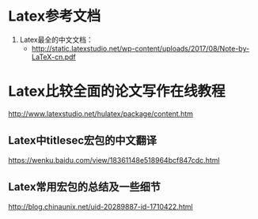 # Latex参考文档
1. Latex最全的中文文档：
   - http://static.latexstudio.net/wp-content/uploads/2017/08/Note-by-LaTeX-cn.pdf
# Latex比较全面的论文写作在线教程
http://www.latexstudio.net/hulatex/package/content.htm
## Latex中titlesec宏包的中文翻译
https://wenku.baidu.com/view/18361148e518964bcf847cdc.html
## Latex常用宏包的总结及一些细节
http://blog.chinaunix.net/uid-20289887-id-1710422.html
